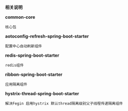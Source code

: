 **相关说明**

**common-core**

    核心包
**aotoconfig-refresh-spring-boot-starter**

    配置中心自动刷新组件
**redis-spring-boot-starter**

    redis组件
**ribbon-spring-boot-starter**

    应用隔离组件
    
**hystrix-thread-spring-boot-starter**

    解决Fegin 启用hystrix 默认thread隔离级别父子线程传递隔离组件
